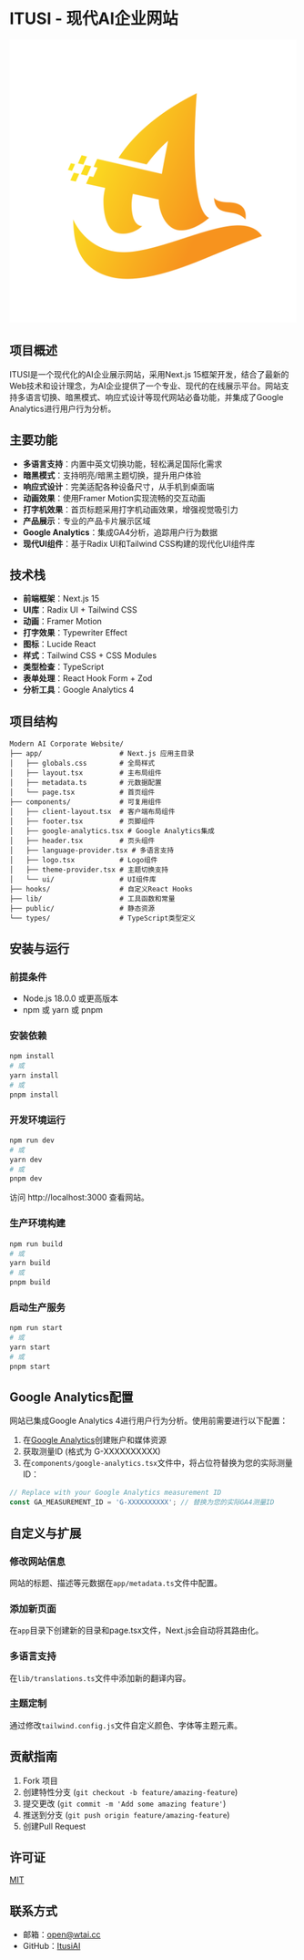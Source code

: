 # ITUSI - 现代AI企业网站

![ITUSI Logo](/public/logo.png)

## 项目概述

ITUSI是一个现代化的AI企业展示网站，采用Next.js 15框架开发，结合了最新的Web技术和设计理念，为AI企业提供了一个专业、现代的在线展示平台。网站支持多语言切换、暗黑模式、响应式设计等现代网站必备功能，并集成了Google Analytics进行用户行为分析。

## 主要功能

- **多语言支持**：内置中英文切换功能，轻松满足国际化需求
- **暗黑模式**：支持明亮/暗黑主题切换，提升用户体验
- **响应式设计**：完美适配各种设备尺寸，从手机到桌面端
- **动画效果**：使用Framer Motion实现流畅的交互动画
- **打字机效果**：首页标题采用打字机动画效果，增强视觉吸引力
- **产品展示**：专业的产品卡片展示区域
- **Google Analytics**：集成GA4分析，追踪用户行为数据
- **现代UI组件**：基于Radix UI和Tailwind CSS构建的现代化UI组件库

## 技术栈

- **前端框架**：Next.js 15
- **UI库**：Radix UI + Tailwind CSS
- **动画**：Framer Motion
- **打字效果**：Typewriter Effect
- **图标**：Lucide React
- **样式**：Tailwind CSS + CSS Modules
- **类型检查**：TypeScript
- **表单处理**：React Hook Form + Zod
- **分析工具**：Google Analytics 4

## 项目结构

```
Modern AI Corporate Website/
├── app/                   # Next.js 应用主目录
│   ├── globals.css        # 全局样式
│   ├── layout.tsx         # 主布局组件
│   ├── metadata.ts        # 元数据配置
│   └── page.tsx           # 首页组件
├── components/            # 可复用组件
│   ├── client-layout.tsx  # 客户端布局组件
│   ├── footer.tsx         # 页脚组件
│   ├── google-analytics.tsx # Google Analytics集成
│   ├── header.tsx         # 页头组件
│   ├── language-provider.tsx # 多语言支持
│   ├── logo.tsx           # Logo组件
│   ├── theme-provider.tsx # 主题切换支持
│   └── ui/                # UI组件库
├── hooks/                 # 自定义React Hooks
├── lib/                   # 工具函数和常量
├── public/                # 静态资源
└── types/                 # TypeScript类型定义
```

## 安装与运行

### 前提条件

- Node.js 18.0.0 或更高版本
- npm 或 yarn 或 pnpm

### 安装依赖

```bash
npm install
# 或
yarn install
# 或
pnpm install
```

### 开发环境运行

```bash
npm run dev
# 或
yarn dev
# 或
pnpm dev
```

访问 http://localhost:3000 查看网站。

### 生产环境构建

```bash
npm run build
# 或
yarn build
# 或
pnpm build
```

### 启动生产服务

```bash
npm run start
# 或
yarn start
# 或
pnpm start
```

## Google Analytics配置

网站已集成Google Analytics 4进行用户行为分析。使用前需要进行以下配置：

1. 在[Google Analytics](https://analytics.google.com/)创建账户和媒体资源
2. 获取测量ID (格式为 G-XXXXXXXXXX)
3. 在`components/google-analytics.tsx`文件中，将占位符替换为您的实际测量ID：

```typescript
// Replace with your Google Analytics measurement ID
const GA_MEASUREMENT_ID = 'G-XXXXXXXXXX'; // 替换为您的实际GA4测量ID
```

## 自定义与扩展

### 修改网站信息

网站的标题、描述等元数据在`app/metadata.ts`文件中配置。

### 添加新页面

在`app`目录下创建新的目录和page.tsx文件，Next.js会自动将其路由化。

### 多语言支持

在`lib/translations.ts`文件中添加新的翻译内容。

### 主题定制

通过修改`tailwind.config.js`文件自定义颜色、字体等主题元素。

## 贡献指南

1. Fork 项目
2. 创建特性分支 (`git checkout -b feature/amazing-feature`)
3. 提交更改 (`git commit -m 'Add some amazing feature'`)
4. 推送到分支 (`git push origin feature/amazing-feature`)
5. 创建Pull Request

## 许可证

[MIT](LICENSE)

## 联系方式

- 邮箱：open@wtai.cc
- GitHub：[ItusiAI](https://github.com/ItusiAI)
